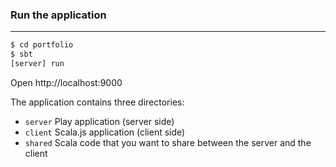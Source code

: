 ### Run the application
________________________
```bash
$ cd portfolio
$ sbt
[server] run
```
Open http://localhost:9000

The application contains three directories:

* `server` Play application (server side)
* `client` Scala.js application (client side)
* `shared` Scala code that you want to share between the server and the client